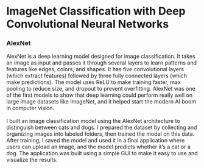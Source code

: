 # ImageNet Classification with Deep Convolutional Neural Networks
### AlexNet
AlexNet is a deep learning model designed for image classification. It takes an image as input and passes it through several layers to learn patterns and features like edges, colors, and shapes. It has five convolutional layers (which extract features) followed by three fully connected layers (which make predictions). The model uses ReLU to make training faster, max pooling to reduce size, and dropout to prevent overfitting. AlexNet was one of the first models to show that deep learning could perform really well on large image datasets like ImageNet, and it helped start the modern AI boom in computer vision.
<br>
<br>
I built an image classification model using the AlexNet architecture to distinguish between cats and dogs. I prepared the dataset by collecting and organizing images into labeled folders, then trained the model on this data. After training, I saved the model and used it in a final application where users can upload an image, and the model predicts whether it’s a cat or a dog. The application was built using a simple GUI to make it easy to use and visualize the results.